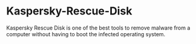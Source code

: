 # Kaspersky-Rescue-Disk
Kaspersky Rescue Disk is one of the best tools to remove malware from a computer without having to boot the infected operating system.
